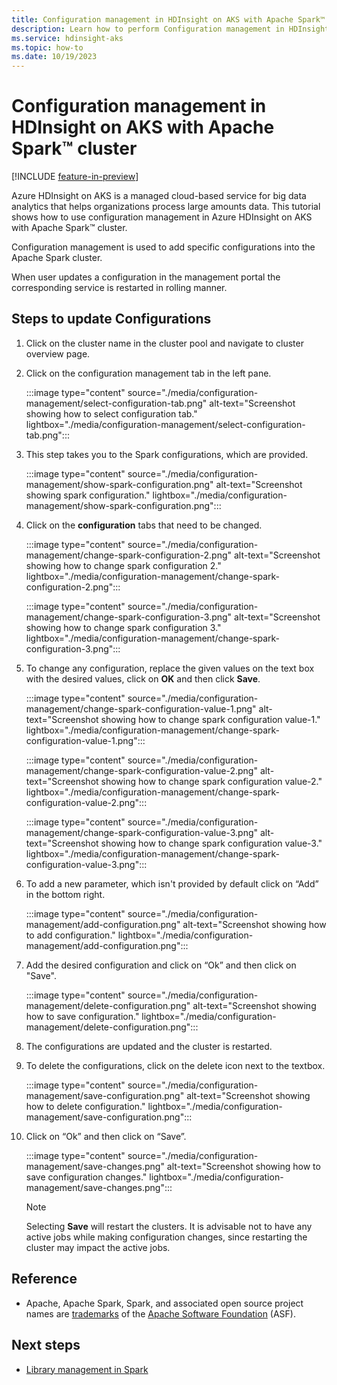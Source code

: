 ```yaml
---
title: Configuration management in HDInsight on AKS with Apache Spark™
description: Learn how to perform Configuration management in HDInsight on AKS with Apache Spark™ cluster
ms.service: hdinsight-aks
ms.topic: how-to
ms.date: 10/19/2023
---
```

# Configuration management in HDInsight on AKS with Apache Spark™ cluster

[!INCLUDE [feature-in-preview](../includes/feature-in-preview.md)]

Azure HDInsight on AKS is a managed cloud-based service for big data analytics that helps organizations process large amounts data. This tutorial shows how to use configuration management in Azure HDInsight on AKS with Apache Spark™ cluster.

Configuration management is used to add specific configurations into the Apache Spark cluster.

When user updates a configuration in the management portal the corresponding service is restarted in rolling manner.

## Steps to update Configurations

1. Click on the cluster name in the cluster pool and navigate to cluster overview page.

1. Click on the configuration management tab in the left pane.

    :::image type="content" source="./media/configuration-management/select-configuration-tab.png" alt-text="Screenshot showing how to select configuration tab." lightbox="./media/configuration-management/select-configuration-tab.png":::

1. This step takes you to the Spark configurations, which are provided.

    :::image type="content" source="./media/configuration-management/show-spark-configuration.png" alt-text="Screenshot showing spark configuration." lightbox="./media/configuration-management/show-spark-configuration.png":::

1. Click on the **configuration** tabs that need to be changed.
     
    :::image type="content" source="./media/configuration-management/change-spark-configuration-2.png" alt-text="Screenshot showing how to change spark configuration 2." lightbox="./media/configuration-management/change-spark-configuration-2.png":::
   
    :::image type="content" source="./media/configuration-management/change-spark-configuration-3.png" alt-text="Screenshot showing how to change spark configuration 3." lightbox="./media/configuration-management/change-spark-configuration-3.png":::

1. To change any configuration, replace the given values on the text box with the desired values, click on **OK**  and then click **Save**.

    :::image type="content" source="./media/configuration-management/change-spark-configuration-value-1.png" alt-text="Screenshot showing how to change spark configuration value-1." lightbox="./media/configuration-management/change-spark-configuration-value-1.png":::

    :::image type="content" source="./media/configuration-management/change-spark-configuration-value-2.png" alt-text="Screenshot showing how to change spark configuration value-2." lightbox="./media/configuration-management/change-spark-configuration-value-2.png":::

    :::image type="content" source="./media/configuration-management/change-spark-configuration-value-3.png" alt-text="Screenshot showing how to change spark configuration value-3." lightbox="./media/configuration-management/change-spark-configuration-value-3.png":::

1. To add a new parameter, which isn't provided by default click on “Add” in the bottom right.

    :::image type="content" source="./media/configuration-management/add-configuration.png" alt-text="Screenshot showing how to add configuration." lightbox="./media/configuration-management/add-configuration.png":::

1. Add the desired configuration and click on “Ok” and then click on "Save".

   :::image type="content" source="./media/configuration-management/delete-configuration.png" alt-text="Screenshot showing how to save configuration." lightbox="./media/configuration-management/delete-configuration.png":::

1. The configurations are updated and the cluster is restarted.
1. To delete the configurations, click on the delete icon next to the textbox.

    :::image type="content" source="./media/configuration-management/save-configuration.png" alt-text="Screenshot showing how to delete  configuration." lightbox="./media/configuration-management/save-configuration.png":::

1. Click on “Ok” and then click on “Save”.

     :::image type="content" source="./media/configuration-management/save-changes.png" alt-text="Screenshot showing how to save  configuration changes." lightbox="./media/configuration-management/save-changes.png":::
      
    > [!NOTE]
    > Selecting **Save** will restart the clusters.
    > It is advisable not to have any active jobs while making configuration changes, since restarting the cluster may impact the active jobs.

## Reference

* Apache, Apache Spark, Spark, and associated open source project names are [trademarks](../trademarks.md) of the [Apache Software Foundation](https://www.apache.org/) (ASF).
  
## Next steps
* [Library management in Spark](./library-management.md)

